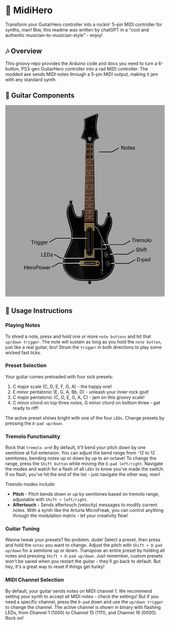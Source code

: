 # 🎸 MidiHero
Transform your GuitarHero controller into a rockin' 5-pin MIDI controller for synths, man!
Btw, this readme was written by chatGPT in a "cool and authentic musician-to-musician-style" - enjoy!

## 🎶 Overview
This groovy repo provides the Arduino code and docs you need to turn a 6-button, PS3-gen GuitarHero controller into a rad MIDI controller. The modded axe sends MIDI notes through a 5-pin MIDI output, making it jam with any standard synth.

## 🎸 Guitar Components
![Overview of the Midi Hero Guitar and it's Controls.](MidiHeroComponents.svg)


## 🤘 Usage Instructions
### Playing Notes
To shred a note, press and hold one or more `note buttons` and hit that `up/down trigger`. The note will sustain as long as you hold the `note button`, just like a real guitar, bro! Strum the `trigger` in both directions to play some wicked fast licks.

### Preset Selection
Your guitar comes preloaded with four sick presets:
1. C major scale (C, D, E, F, G, A) - the happy one!
2. E minor pentatonic (E, G, A, Bb, D) - unleash your inner rock god!
3. C major pentatonic (C, D, E, G, A, C) - jam on this groovy scale!
4. C minor chord on top three notes, G minor chord on bottom three - get ready to riff!

The active preset shines bright with one of the four `LEDs`. Change presets by pressing the `D-pad up/down`.

### Tremolo Functionality
Rock that `tremolo arm`! By default, it'll bend your pitch down by one semitone at full extension. You can adjust the bend range from -12 to 12 semitones, bending notes up or down by up to an octave! To change the range, press the `Shift button` while moving the `D-pad left/right`. Navigate the modes and watch for a flash of all `LEDs` to know you've made the switch. If no flash, you've hit the end of the list - just navigate the other way, man!

Tremolo modes include:
* **Pitch** - Pitch bends down or up by semitones based on tremolo range, adjustable with `Shift + left/right`.
* **Aftertouch** - Sends aftertouch (velocity) messages to modify current notes. With a synth like the Arturia MicroFreak, you can control anything through the modulation matrix - let your creativity flow!

### Guitar Tuning
Wanna tweak your presets? No problem, dude! Select a preset, then press and hold the `notes` you want to change. Adjust the pitch with `Shift + D-pad up/down` for a semitone up or down. Transpose an entire preset by holding all notes and pressing `Shift + D-pad up/down`. Just remember, custom presets won't be saved when you restart the guitar - they'll go back to default. But hey, it's a great way to reset if things get funky!

### MIDI Channel Selection
By default, your guitar sends notes on MIDI channel 1. We recommend setting your synth to accept all MIDI notes - check the settings! But if you need a specific channel, press the `D-pad` down and use the `up/down trigger` to change the channel. The active channel is shown in binary with flashing LEDs, from Channel 1 (1000) to Channel 15 (1111), and Channel 16 (0000). Rock on!

